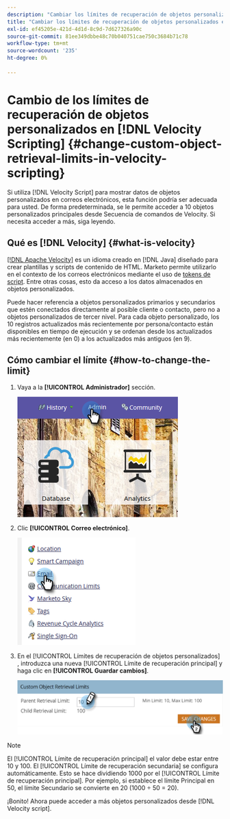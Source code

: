 ```yaml
---
description: "Cambiar los límites de recuperación de objetos personalizados en [!DNL Velocity Scripting] - Documentos de Marketo - Documentación del producto"
title: "Cambiar los límites de recuperación de objetos personalizados en [!DNL Velocity Scripting]"
exl-id: ef45205e-421d-4d1d-8c9d-7d627326a90c
source-git-commit: 81ee349dbbe48c70b040751cae750c3684b71c78
workflow-type: tm+mt
source-wordcount: '235'
ht-degree: 0%

---
```


# Cambio de los límites de recuperación de objetos personalizados en [!DNL Velocity Scripting] {#change-custom-object-retrieval-limits-in-velocity-scripting}

Si utiliza [!DNL Velocity Script] para mostrar datos de objetos personalizados en correos electrónicos, esta función podría ser adecuada para usted. De forma predeterminada, se le permite acceder a 10 objetos personalizados principales desde Secuencia de comandos de Velocity. Si necesita acceder a más, siga leyendo.

## Qué es [!DNL Velocity] {#what-is-velocity}

[[!DNL Apache Velocity]](https://velocity.apache.org/) es un idioma creado en [!DNL Java] diseñado para crear plantillas y scripts de contenido de HTML. Marketo permite utilizarlo en el contexto de los correos electrónicos mediante el uso de [tokens de script](/help/marketo/product-docs/email-marketing/general/using-tokens/create-an-email-script-token.md). Entre otras cosas, esto da acceso a los datos almacenados en objetos personalizados.

Puede hacer referencia a objetos personalizados primarios y secundarios que estén conectados directamente al posible cliente o contacto, pero no a objetos personalizados de tercer nivel. Para cada objeto personalizado, los 10 registros actualizados más recientemente por persona/contacto están disponibles en tiempo de ejecución y se ordenan desde los actualizados más recientemente (en 0) a los actualizados más antiguos (en 9).

## Cómo cambiar el límite {#how-to-change-the-limit}

1. Vaya a la **[!UICONTROL Administrador]** sección.

   ![](assets/change-custom-object-retrieval-limits-in-velocity-scripting-1.png)

1. Clic **[!UICONTROL Correo electrónico]**.

   ![](assets/change-custom-object-retrieval-limits-in-velocity-scripting-2.png)

1. En el [!UICONTROL Límites de recuperación de objetos personalizados] , introduzca una nueva [!UICONTROL Límite de recuperación principal] y haga clic en **[!UICONTROL Guardar cambios]**.

   ![](assets/change-custom-object-retrieval-limits-in-velocity-scripting-3.png)

>[!NOTE]
>
>El [!UICONTROL Límite de recuperación principal] el valor debe estar entre 10 y 100. El [!UICONTROL Límite de recuperación secundaria] se configura automáticamente. Esto se hace dividiendo 1000 por el [!UICONTROL Límite de recuperación principal]. Por ejemplo, si establece el límite Principal en 50, el límite Secundario se convierte en 20 (1000 ÷ 50 = 20).

¡Bonito! Ahora puede acceder a más objetos personalizados desde [!DNL Velocity script].
